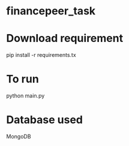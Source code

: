 # financepeer_task

# Download requirement
pip install -r requirements.tx

# To run

python main.py

# Database used
MongoDB
